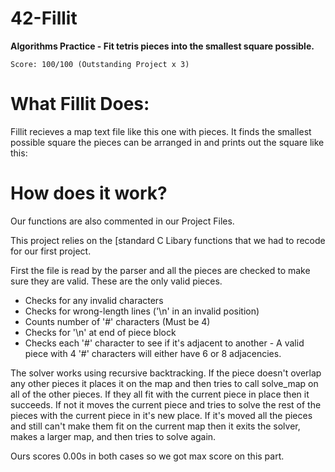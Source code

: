 # 42-Fillit

**Algorithms Practice - Fit tetris pieces into the smallest square possible.**

`Score: 100/100 (Outstanding Project x 3)`

# What Fillit Does:
Fillit recieves a map text file like this one with pieces.
It finds the smallest possible square the pieces can be arranged in and prints out the square like this:

# How does it work?
Our functions are also commented in our Project Files.

This project relies on the [standard C Libary functions that we had to recode for our first project.

First the file is read by the parser and all the pieces are checked to make sure they are valid. These are the only valid pieces. 

* Checks for any invalid characters
* Checks for wrong-length lines ('\n' in an invalid position)
* Counts number of '#' characters (Must be 4)
* Checks for '\n' at end of piece block
* Checks each '#' character to see if it's adjacent to another - A valid piece with 4 '#' characters will either have 6 or 8 adjacencies.

The solver works using recursive backtracking. If the piece doesn't overlap any other pieces it places it on the map and then tries to call solve_map on all of the other pieces. If they all fit with the current piece in place then it succeeds. If not it moves the current piece and tries to solve the rest of the pieces with the current piece in it's new place. If it's moved all the pieces and still can't make them fit on the current map then it exits the solver, makes a larger map, and then tries to solve again.

Ours scores 0.00s in both cases so we got max score on this part.
